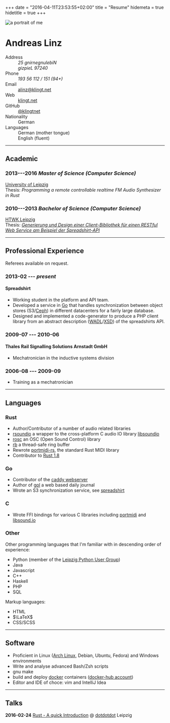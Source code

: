 +++
date = "2016-04-11T23:53:55+02:00"
title = "Resume"
hidemeta = true
hidetitle = true
+++

<img alt="a portrait of me" class="application-photo" src="/imgs/portrait_wide.jpg" />

<h1 class="resume-name">Andreas Linz</h1>

<dl class="resume">
<dt>Address</dt><dd><address class="address-rtl">25 gnirnegnulebiN<br>gizpieL 97240</address></dd>
<dt>Phone</dt/><dd><address class="address-rtl">193 56 112 / 151 (94+)</address></dd>
<dt>Email</dt><dd><a href="mailto:alinz@klingt.net">alinz@klingt.net</a></dd>
<dt>Web</dt><dd><a href="https://www.klingt.net">klingt.net</a></dd>
<dt>GitHub</dt><dd><a href="https://github.com/klingtnet">@klingtnet</a></dd>
<dt>Nationality</dt><dd>German</dd>
<dt>Languages</dt><dd>German (mother tongue)</br>English (fluent)</dd>
</dl>

---

## Academic

### 2013---2016 *Master of Science (Computer Science)*
[University of Leipzig](http://www.uni-leipzig.de/)  
Thesis: *Programming a remote controllable realtime FM Audio Synthesizer in Rust*

### 2010---2013 *Bachelor of Science (Computer Science)*
[HTWK Leipzig](https://www.htwk-leipzig.de/)  
Thesis: *[Generierung und Design einer Client-Bibliothek für einen RESTful Web Service am Beispiel der Spreadshirt-API](https://github.com/klingtnet/bachelorthesis/raw/master/output/thesis.pdf)*

---

## Professional Experience

Referees available on request.

### 2013-02 --- *present*

#### Spreadshirt

- Working student in the platform and API team.
- Developed a service in [Go](https://golang.org/) that handles synchronization between object stores (S3/[Ceph](http://ceph.com/)) in different datacenters for a fairly large database.
- Designed and implemented a code-generator to produce a PHP client library from an abstract description ([WADL](https://en.wikipedia.org/wiki/Web_Application_Description_Language)/[XSD](https://en.wikipedia.org/wiki/XML_Schema_(W3C))) of the spreadshirts API.

### 2009-07 --- 2010-06

#### Thales Rail Signalling Solutions Arnstadt GmbH

- Mechatronician in the inductive systems division

### 2006-08 --- 2009-09

- Training as a mechatronician

---

## Languages

### Rust

- Author/Contributor of a number of audio related libraries
- [rsoundio](https://github.com/klingtnet/rsoundio) a wrapper to the cross-platform C audio IO library [libsoundio](http://libsound.io/)
- [rosc](https://github.com/klingtnet/rosc) an OSC (Open Sound Control) library
- [rb](https://github.com/klingtnet/rb) a thread-safe ring buffer
- Rewrote [portmidi-rs](https://github.com/musitdev/portmidi-rs), the standard Rust MIDI library
- Contributor to [Rust 1.8](http://blog.rust-lang.org/2016/04/14/Rust-1.8.html)

### Go

- Contributor of the [caddy webserver](https://github.com/mholt/caddy)
- Author of [gol](https://github.com/klingtnet/gol) a web based daily journal
- Wrote an S3 synchronization service, see [spreadshirt](#spreadshirt)

### C

- Wrote FFI bindings for various C libraries including [portmidi](http://portmedia.sourceforge.net/portmidi/) and [libsound.io](http://libsound.io/)

### Other

Other programming languages that I'm familiar with in descending order of experience:

- Python (member of the [Leipzig Python User Group](https://github.com/LPUG))
- Java
- Javascript
- C++
- Haskell
- PHP
- SQL

Markup languages:

- HTML
- $\LaTeX$
- CSS/SCSS

---

## Software

- Proficient in Linux ([Arch Linux](https://www.archlinux.org/), Debian, Ubuntu, Fedora) and Windows environments
- Write and analyse advanced Bash/Zsh scripts
- gnu make
- build and deploy [docker](https://www.docker.com/) containers ([docker-hub account](https://hub.docker.com/u/klingtdotnet/))
- Editor and IDE of choce: vim and IntelliJ Idea

---

## Talks

**2016-02-24**  [Rust - A quick Introduction](https://files.klingt.net/slides/dotdotdot-Rust.html) @ [dotdotdot](https://heartheartheart.club/dots/01.html) Leipzig
